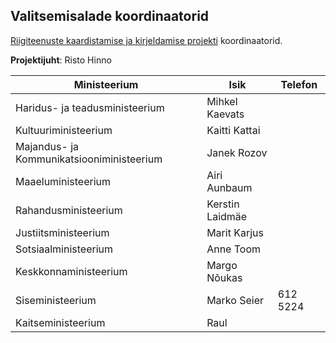 ## Valitsemisalade koordinaatorid

[Riigiteenuste kaardistamise ja kirjeldamise projekti](https://github.com/MKM-ITAO/riigiteenused) koordinaatorid.

__Projektijuht__: Risto Hinno

Ministeerium | Isik | Telefon
--- | --- | ---
Haridus- ja teadusministeerium | Mihkel Kaevats | 
Kultuuriministeerium | Kaitti Kattai | 
Majandus- ja Kommunikatsiooniministeerium | Janek Rozov | 
Maaeluministeerium |  Airi Aunbaum | 
Rahandusministeerium | Kerstin Laidmäe | 
Justiitsministeerium | Marit Karjus | 
Sotsiaalministeerium | Anne Toom |  |Välisministeerium |  Hille Oidema | 
Keskkonnaministeerium | Margo Nõukas | 
Siseministeerium | Marko Seier | 612 5224
Kaitseministeerium | Raul |
